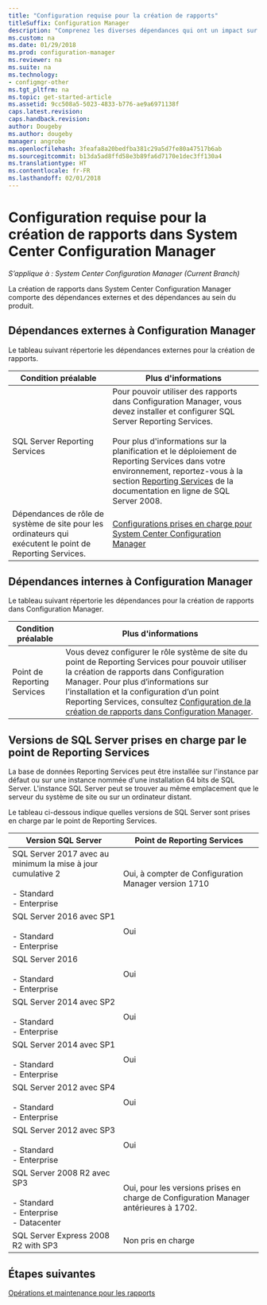 ```yaml
---
title: "Configuration requise pour la création de rapports"
titleSuffix: Configuration Manager
description: "Comprenez les diverses dépendances qui ont un impact sur l’utilisation des rapports dans System Center Configuration Manager."
ms.custom: na
ms.date: 01/29/2018
ms.prod: configuration-manager
ms.reviewer: na
ms.suite: na
ms.technology:
- configmgr-other
ms.tgt_pltfrm: na
ms.topic: get-started-article
ms.assetid: 9cc508a5-5023-4833-b776-ae9a6971138f
caps.latest.revision: 
caps.handback.revision: 
author: Dougeby
ms.author: dougeby
manager: angrobe
ms.openlocfilehash: 3feafa8a20bedfba381c29a5d7fe80a47517b6ab
ms.sourcegitcommit: b13da5ad8ffd58e3b89fa6d7170e1dec3ff130a4
ms.translationtype: HT
ms.contentlocale: fr-FR
ms.lasthandoff: 02/01/2018
---
```

# <a name="prerequisites-for-reporting-in-system-center-configuration-manager"></a>Configuration requise pour la création de rapports dans System Center Configuration Manager

*S’applique à : System Center Configuration Manager (Current Branch)*

La création de rapports dans System Center Configuration Manager comporte des dépendances externes et des dépendances au sein du produit.  

## <a name="dependencies-external-to-configuration-manager"></a>Dépendances externes à Configuration Manager  
 Le tableau suivant répertorie les dépendances externes pour la création de rapports.  

|Condition préalable|Plus d'informations|  
|------------------|----------------------|  
|SQL Server Reporting Services|Pour pouvoir utiliser des rapports dans Configuration Manager, vous devez installer et configurer SQL Server Reporting Services.<br /><br /> Pour plus d'informations sur la planification et le déploiement de Reporting Services dans votre environnement, reportez-vous à la section [Reporting Services](http://go.microsoft.com/fwlink/p/?LinkId=212032) de la documentation en ligne de SQL Server 2008.|  
|Dépendances de rôle de système de site pour les ordinateurs qui exécutent le point de Reporting Services.|[Configurations prises en charge pour System Center Configuration Manager](../../../core/plan-design/configs/supported-configurations.md)|  

## <a name="dependencies-internal-to-configuration-manager"></a>Dépendances internes à Configuration Manager  
 Le tableau suivant répertorie les dépendances pour la création de rapports dans Configuration Manager.  

|Condition préalable|Plus d'informations|  
|------------------|----------------------|  
|Point de Reporting Services|Vous devez configurer le rôle système de site du point de Reporting Services pour pouvoir utiliser la création de rapports dans Configuration Manager. Pour plus d’informations sur l’installation et la configuration d’un point Reporting Services, consultez [Configuration de la création de rapports dans Configuration Manager](../../../core/servers/manage/configuring-reporting.md).|  

## <a name="supported-sql-server-versions-for-the-reporting-services-point"></a>Versions de SQL Server prises en charge par le point de Reporting Services  
 La base de données Reporting Services peut être installée sur l'instance par défaut ou sur une instance nommée d'une installation 64 bits de SQL Server. L'instance SQL Server peut se trouver au même emplacement que le serveur du système de site ou sur un ordinateur distant.  

 Le tableau ci-dessous indique quelles versions de SQL Server sont prises en charge par le point de Reporting Services.  

|Version SQL Server|Point de Reporting Services|  
|------------------------|------------------------------|
|SQL Server 2017 avec au minimum la mise à jour cumulative 2<br /><br /> -   Standard<br />-   Enterprise|Oui, à compter de Configuration Manager version 1710|  
|SQL Server 2016 avec SP1<br /><br /> -   Standard<br />-   Enterprise|Oui| 
|SQL Server 2016<br /><br /> -   Standard<br />-   Enterprise|Oui|
|SQL Server 2014 avec SP2<br /><br /> -   Standard<br />-   Enterprise|Oui|
|SQL Server 2014 avec SP1<br /><br /> -   Standard<br />-   Enterprise|Oui|
|SQL Server 2012 avec SP4 <br /><br /> -   Standard<br />-   Enterprise|Oui|  
|SQL Server 2012 avec SP3 <br /><br /> -   Standard<br />-   Enterprise|Oui|  
|SQL Server 2008 R2 avec SP3<br /><br /> -   Standard<br />-   Enterprise<br />-   Datacenter|Oui, pour les versions prises en charge de Configuration Manager antérieures à 1702.|  
|SQL Server Express 2008 R2 with SP3|Non pris en charge| 




## <a name="next-steps"></a>Étapes suivantes
[Opérations et maintenance pour les rapports](operations-and-maintenance-for-reporting.md)
